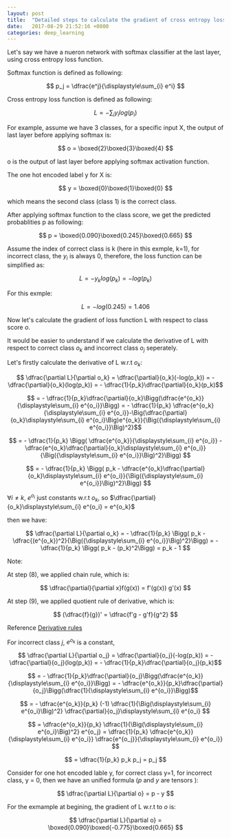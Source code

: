 ```yaml
---
layout: post
title:  "Detailed steps to calculate the gradient of cross entropy loss (softmax)"
date:   2017-08-29 21:52:16 +0800
categories: deep_learning
---
```



Let's say we have a nueron network with softmax classifier at the last layer, using cross entropy loss function.

Softmax function is defined as following:

$$ p_j = \dfrac{e^j}{\displaystyle\sum_{i} e^i} $$ 

Cross entropy loss function is defined as following:

$$ L = -\displaystyle\sum_{i} y_ilog(p_i) $$

For example, assume we have 3 classes, for a specific input X, the output of last layer before applying softmax is:

$$ o = \boxed{2}\boxed{3}\boxed{4} $$

o is the output of last layer before applying softmax activation function.

The one hot encoded label y for X is:

$$ y = \boxed{0}\boxed{1}\boxed{0} $$

which means the second class (class 1) is the correct class.

After applying softmax function to the class score, we get the predicted probablities p as following:

$$ p = \boxed{0.090}\boxed{0.245}\boxed{0.665} $$

Assume the index of correct class is k (here in this exmple, k=1), for incorrect class, the $y_i$ is always 0, therefore, the loss function can be simplified as:

$$ L = -y_klog(p_k) = -log(p_k)$$

For this exmple:

$$ L = -log(0.245) = 1.406 $$

Now let's calculate the gradient of loss function L with respect to class score $o$.

It would be easier to understand if we calculate the derivative of L with respect to correct class $o_k$ and incorrect class $o_j$ seperately.

Let's firstly calculate the derivative of L w.r.t $o_k$:

$$ \dfrac{\partial L}{\partial o_k} = \dfrac{\partial}{o_k}(-log(p_k)) = -\dfrac{\partial}{o_k}(log(p_k)) = - \dfrac{1}{p_k}\dfrac{\partial}{o_k}(p_k)$$

$$ =  - \dfrac{1}{p_k}\dfrac{\partial}{o_k}\Bigg(\dfrac{e^{o_k}}{\displaystyle\sum_{i} e^{o_i}}\Bigg) = - \dfrac{1}{p_k} \dfrac{e^{o_k}{\displaystyle\sum_{i} e^{o_i}}-\Big(\dfrac{\partial}{o_k}\displaystyle\sum_{i} e^{o_i}\Big)e^{o_k}}{\Big({\displaystyle\sum_{i} e^{o_i}}\Big)^2}$$

$$ = - \dfrac{1}{p_k} \Bigg( \dfrac{e^{o_k}}{\displaystyle\sum_{i} e^{o_i}} - \dfrac{e^{o_k}\dfrac{\partial}{o_k}\displaystyle\sum_{i} e^{o_i}}{\Big({\displaystyle\sum_{i} e^{o_i}}\Big)^2}\Bigg) $$

$$ = - \dfrac{1}{p_k} \Bigg( p_k - \dfrac{e^{o_k}\dfrac{\partial}{o_k}\displaystyle\sum_{i} e^{o_i}}{\Big({\displaystyle\sum_{i} e^{o_i}}\Big)^2}\Bigg) $$

$\forall i\ne k$, $e^{o_i}$ just constants w.r.t $o_k$, so $\dfrac{\partial}{o_k}\displaystyle\sum_{i} e^{o_i} = e^{o_k}$

then we have:

$$ \dfrac{\partial L}{\partial o_k} =  - \dfrac{1}{p_k} \Bigg( p_k - \dfrac{(e^{o_k})^2}{\Big({\displaystyle\sum_{i} e^{o_i}}\Big)^2}\Bigg) = - \dfrac{1}{p_k} \Bigg( p_k - (p_k)^2\Bigg) = p_k - 1 $$ 

Note:

At step (8), we applied chain rule, which is:

$$ \dfrac{\partial}{\partial x}f(g(x)) = f'(g(x)) g'(x) $$

At step (9), we applied quotient rule of derivative, which is:

$$ (\dfrac{f}{g})' = \dfrac{f'g - g'f}{g^2} $$

Reference [Derivative rules](https://www.mathsisfun.com/calculus/derivatives-rules.html)

For incorrect class $j$, $e^{o_k}$ is a constant,

$$ \dfrac{\partial L}{\partial o_j} = \dfrac{\partial}{o_j}(-log(p_k)) = -\dfrac{\partial}{o_j}(log(p_k)) = - \dfrac{1}{p_k}\dfrac{\partial}{o_j}(p_k)$$

$$ =  - \dfrac{1}{p_k}\dfrac{\partial}{o_j}\Bigg(\dfrac{e^{o_k}}{\displaystyle\sum_{i} e^{o_i}}\Bigg) = - \dfrac{e^{o_k}}{p_k}\dfrac{\partial}{o_j}\Bigg(\dfrac{1}{\displaystyle\sum_{i} e^{o_i}}\Bigg)$$

$$ = - \dfrac{e^{o_k}}{p_k} (-1) \dfrac{1}{\Big(\displaystyle\sum_{i} e^{o_i}\Big)^2} \dfrac{\partial}{o_j}\displaystyle\sum_{i} e^{o_i} $$

$$ =  \dfrac{e^{o_k}}{p_k} \dfrac{1}{\Big(\displaystyle\sum_{i} e^{o_i}\Big)^2}  e^{o_j} =  \dfrac{1}{p_k} \dfrac{e^{o_k}}{\displaystyle\sum_{i} e^{o_i}} \dfrac{e^{o_j}}{\displaystyle\sum_{i} e^{o_i}} $$

$$ = \dfrac{1}{p_k} p_k p_j = p_j $$

Consider for one hot encoded lable y, for correct class y=1, for incorrect class, y = 0, then we have an unified formula ($p$ and $y$ are tensors ):

$$ \dfrac{\partial L}{\partial o} = p - y $$

For the exmample at begining, the gradient of L w.r.t to $o$ is:

$$ \dfrac{\partial L}{\partial o} = \boxed{0.090}\boxed{-0.775}\boxed{0.665} $$
